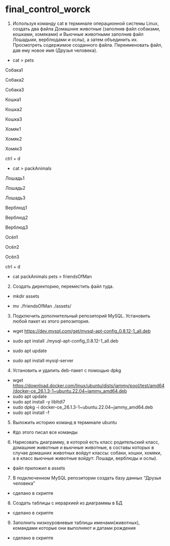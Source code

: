 # final_control_worck


1. Используя команду cat в терминале операционной системы Linux, создать
два файла Домашние животные (заполнив файл собаками, кошками,
хомяками) и Вьючные животными заполнив файл Лошадьми, верблюдами и
ослы), а затем объединить их. Просмотреть содержимое созданного файла.
Переименовать файл, дав ему новое имя (Друзья человека).

- cat > pets

Собака1

Собака2

Собака3

Кошка1

Кошка2

Кошка3

Хомяк1

Хомяк2

Хомяк3

ctrl + d

- cat > packAnimals

Лошадь1

Лошадь2

Лошадь3

Верблюд1

Верблюд2

Верблюд3

Осёл1

Осёл2

Осёл3

ctrl + d

- cat packAnimals pets > friendsOfMan

2. Создать директорию, переместить файл туда.

- mkdir assets

- mv ./friendsOfMan ./assets/

3. Подключить дополнительный репозиторий MySQL. Установить любой пакет
из этого репозитория.

- wget https://dev.mysql.com/get/mysql-apt-config_0.8.12-1_all.deb

- sudo apt install ./mysql-apt-config_0.8.12-1_all.deb

- sudo apt update

- sudo apt install mysql-server

4. Установить и удалить deb-пакет с помощью dpkg

- wget
https://download.docker.com/linux/ubuntu/dists/jammy/pool/test/amd64/docker-ce_26.1.3-1~ubuntu.22.04~jammy_amd64.deb
- sudo apt update
- sudo apt install -y libltdl7
- sudo dpkg -i docker-ce_26.1.3-1~ubuntu.22.04~jammy_amd64.deb
- sudo apt install -f

5. Выложить историю команд в терминале ubuntu

- #до этого писал все команды

6. Нарисовать диаграмму, в которой есть класс родительский класс, домашние
животные и вьючные животные, в составы которых в случае домашних
животных войдут классы: собаки, кошки, хомяки, а в класс вьючные животные
войдут: Лошади, верблюды и ослы).

- файл приложил в assets

7. В подключенном MySQL репозитории создать базу данных “Друзья
человека”

- сделано в скрипте

8. Создать таблицы с иерархией из диаграммы в БД

- сделано в скрипте

9. Заполнить низкоуровневые таблицы именами(животных), командами
которые они выполняют и датами рождения

- сделано в скрипте
